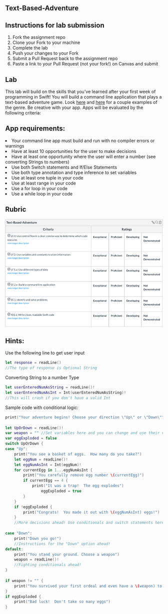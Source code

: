 ## Text-Based-Adventure

## Instructions for lab submission 

1. Fork the assignment repo
1. Clone your Fork to your machine
1. Complete the lab
1. Push your changes to your Fork
1. Submit a Pull Request back to the assignment repo
1. Paste a link to your Pull Request (not your fork!) on Canvas and submit

## Lab 

This lab will build on the skills that you've learned after your first week of programming in Swift!  You will build a command line application that plays a text-based adventure game.  Look [here](https://classicreload.com/zork-i.html) and [here](http://www.bbc.co.uk/programmes/articles/1g84m0sXpnNCv84GpN2PLZG/the-hitchhikers-guide-to-the-galaxy-game-30th-anniversary-edition) for a couple examples of the genre.  Be creative with your app. Apps will be evaluated by the following criteria:   

## App requirements:

<li>Your command line app must build and run with no compiler errors or warnings</li>
<li>Have at least 10 opportunities for the user to make decisions</li>
<li>Have at least one opportunity where the user will enter a number (see converting Strings to numbers)</li>
<li>Use both Switch statements and If/Else Statements</li>
<li>Use both type annotation and type inference to set variables</li>
<li>Use at least one tuple in your code</li>
<li>Use at least range in your code</li>
<li>Use a for loop in your code</li>
<li>Use a while loop in your code</li>
 
 ## Rubric
 
 ![textBasedAdventureRubric.png](./textBasedAdventureRubric.png)

## Hints:

Use the following line to get user input

```swift 
let response = readLine()
//The type of response is Optional String
```

Converting String to a number Type

```swift 
let userEnteredNumAsString = readLine()!
let userEnteredNumAsInt = Int(userEnteredNumAsString)! 
//This will crash if you don't have a valid Int
```

Sample code with conditional logic:

```swift
print("Your adventure begins! Choose your direction \"Up\" or \"Down\"") //Use \ to escape characters

let UpOrDown = readLine()!
var weapon = "" //Set variables here and you can change and use their values later
var eggExploded = false
switch UpOrDown {
case "Up":
    print("You see a basket of eggs.  How many do you take?")
    let eggNum = readLine()!
    let eggNumAsInt = Int(eggNum)!
    for currentEgg in 1...eggNumAsInt {
        print("You carefully remove egg number \(currentEgg)")
        if currentEgg == 4 {
            print("It was a trap!  The egg explodes")
                eggExploded = true
        }
    }
    if !eggExploded {
        print("Congrats!  You made it out with \(eggNumAsInt) eggs!")
    }
    //More decisions ahead! Use conditionals and switch statements here

case "Down":
    print("Down you go!")
    //Instructions for the "Down" option ahead!
default:
    print("You stand your ground. Choose a weapon")
    weapon = readLine()!
    //Fighting conditionals ahead!
}

if weapon != "" {
    print("You survived your first ordeal and even have a \(weapon) to take home")
}
if eggExploded {
    print("Bad luck!  Don't take so many eggs")
}
```

